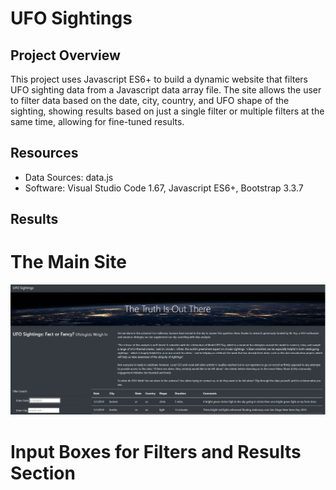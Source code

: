 # UFO Sightings

## Project Overview

This project uses Javascript ES6+ to build a dynamic website that filters UFO sighting data from a Javascript data array file. The site allows the user to filter data based on the date, city, country, and UFO shape of the sighting, showing results based on just a single filter or multiple filters at the same time, allowing for fine-tuned results. 

## Resources

- Data Sources: data.js
- Software: Visual Studio Code 1.67, Javascript ES6+, Bootstrap 3.3.7

## Results

# The Main Site

![main page](https://github.com/mein0819/UFO_JavaScript/blob/main/readMeImages/mainpage_Full.png)

# Input Boxes for Filters and Results Section

